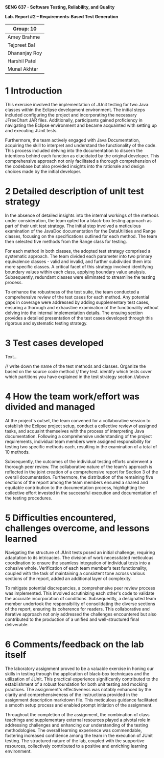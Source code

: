 **SENG 637 - Software Testing, Reliability, and Quality**

**Lab. Report \#2 – Requirements-Based Test Generation**

| Group: 10       | 
|-----------------|
| Amey Brahme     |   
| Tejpreet Bal    |   
| Dhananjay Roy   |   
| Harshil Patel   |   
| Munal Akhtar    |   

# 1 Introduction
This exercise involved the implementation of JUnit testing for two Java classes within the Eclipse development environment. The initial steps included configuring the project and incorporating the necessary JFreeChart JAR files. Additionally, participants gained proficiency in navigating the Eclipse environment and became acquainted with setting up and executing JUnit tests.

Furthermore, the team actively engaged with Java Documentation, acquiring the skill to interpret and understand the functionality of the code. This process included delving into the documentation to discern the intentions behind each function as elucidated by the original developer. This comprehensive approach not only facilitated a thorough comprehension of the codebase but also provided insights into the rationale and design choices made by the initial developer.


# 2 Detailed description of unit test strategy

In the absence of detailed insights into the internal workings of the methods under consideration, the team opted for a black-box testing approach as part of their unit test strategy. The initial step involved a meticulous examination of the JavaDoc documentation for the DataUtilities and Range classes, focusing on the specifications outlined for each method. The team then selected five methods from the Range class for testing.

For each method in both classes, the adopted test strategy comprised a systematic approach. The team divided each parameter into two primary equivalence classes - valid and invalid, and further subdivided them into more specific classes. A critical facet of this strategy involved identifying boundary values within each class, applying boundary value analysis. Subsequently, redundant classes were eliminated to streamline the testing process.

To enhance the robustness of the test suite, the team conducted a comprehensive review of the test cases for each method. Any potential gaps in coverage were addressed by adding supplementary test cases, ensuring a thorough and exhaustive examination of the functionality without delving into the internal implementation details. The ensuing section provides a detailed presentation of the test cases developed through this rigorous and systematic testing strategy.

# 3 Test cases developed

Text…

// write down the name of the test methods and classes. Organize the based on
the source code method // they test. identify which tests cover which partitions
you have explained in the test strategy section //above

# 4 How the team work/effort was divided and managed

At the project's outset, the team convened for a collaborative session to establish the Eclipse project setup, conduct a collective review of assigned tasks, and acquaint themselves with the process of interpreting Java documentation. Following a comprehensive understanding of the project requirements, individual team members were assigned responsibility for testing two specific methods each, resulting in the examination of a total of 10 methods.

Subsequently, the outcomes of the individual testing efforts underwent a thorough peer review. The collaborative nature of the team's approach is reflected in the joint creation of a comprehensive report for Section 3 of the overall documentation. Furthermore, the distribution of the remaining five sections of the report among the team members ensured a shared and equitable contribution to the documentation process, highlighting the collective effort invested in the successful execution and documentation of the testing procedures.

# 5 Difficulties encountered, challenges overcome, and lessons learned

Navigating the structure of JUnit tests posed an initial challenge, requiring adaptation to its intricacies. The division of work necessitated meticulous coordination to ensure the seamless integration of individual tests into a cohesive whole. Verification of each team member's test functionality, coupled with the task of maintaining a consistent tone across various sections of the report, added an additional layer of complexity.

To mitigate potential discrepancies, a comprehensive peer review process was implemented. This involved scrutinizing each other's code to validate the accurate incorporation of conditions. Subsequently, a designated team member undertook the responsibility of consolidating the diverse sections of the report, ensuring its coherence for readers. This collaborative and iterative approach not only addressed the challenges encountered but also contributed to the production of a unified and well-structured final deliverable.

# 6 Comments/feedback on the lab itself

The laboratory assignment proved to be a valuable exercise in honing our skills in testing through the application of black-box techniques and the utilization of JUnit. This practical experience significantly contributed to the establishment of a robust foundation for both unit testing and mocking practices. The assignment's effectiveness was notably enhanced by the clarity and comprehensiveness of the instructions provided in the assignment description markdown file. This meticulous guidance facilitated a smooth setup process and enabled prompt initiation of the assignment.

Throughout the completion of the assignment, the combination of class teachings and supplementary external resources played a pivotal role in addressing challenges and enhancing our understanding of the testing methodologies. The overall learning experience was commendable, fostering increased confidence among the team in the execution of JUnit testing. The structured nature of the lab, coupled with the supportive resources, collectively contributed to a positive and enriching learning environment.

